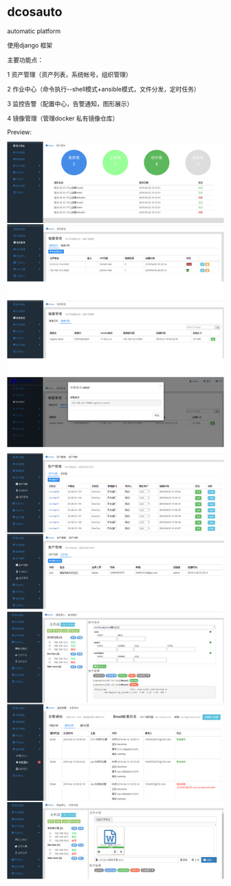 # dcosauto
automatic platform

使用django 框架


主要功能点：

 1 资产管理（资产列表，系统帐号，组织管理）
 
 2 作业中心（命令执行--shell模式+ansible模式，文件分发，定时任务）
 
 3 监控告警（配置中心，告警通知，图形展示）
 
 4 镜像管理（管理docker 私有镜像仓库）
 
 Preview:
 
 ![image](https://github.com/wsyx123/dcosauto/blob/May/statics/images/preview/dashboard.png)
 ![image](https://github.com/wsyx123/dcosauto/blob/May/statics/images/preview/dockerimage1.png)
 ![image](https://github.com/wsyx123/dcosauto/blob/May/statics/images/preview/dockerimage2.png)
 ![image](https://github.com/wsyx123/dcosauto/blob/May/statics/images/preview/dockerimage3.png)
 ![image](https://github.com/wsyx123/dcosauto/blob/May/statics/images/preview/assetlist.png)
 ![image](https://github.com/wsyx123/dcosauto/blob/May/statics/images/preview/assetgroup.png)
 ![image](https://github.com/wsyx123/dcosauto/blob/May/statics/images/preview/cmd_execute.png)
 ![image](https://github.com/wsyx123/dcosauto/blob/May/statics/images/preview/monitor_alert_notify.png)
 ![image](https://github.com/wsyx123/dcosauto/blob/May/statics/images/preview/file_send.png)